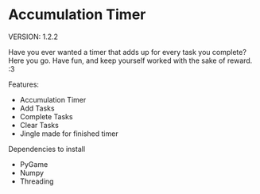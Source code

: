 # Accumulation Timer
VERSION: 1.2.2

Have you ever wanted a timer that adds up for every task you complete?
Here you go. Have fun, and keep yourself worked with the sake of reward. :3

Features:
- Accumulation Timer
- Add Tasks
- Complete Tasks
- Clear Tasks
- Jingle made for finished timer

Dependencies to install
- PyGame
- Numpy
- Threading
